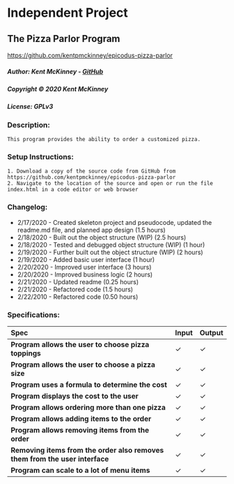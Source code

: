 <!-- Category: HTML/CSS/JS -->

# Independent Project
## The Pizza Parlor Program
https://github.com/kentpmckinney/epicodus-pizza-parlor

##### Author: Kent McKinney - [GitHub](https://github.com/kentpmckinney)
##### Copyright &copy; 2020 Kent McKinney
##### License: GPLv3
### Description:

``This program provides the ability to order a customized pizza.``

### Setup Instructions:
    1. Download a copy of the source code from GitHub from https://github.com/kentpmckinney/epicodus-pizza-parlor
    2. Navigate to the location of the source and open or run the file index.html in a code editor or web browser

### Changelog:
* 2/17/2020 - Created skeleton project and pseudocode, updated the readme.md file, and planned app design (1.5 hours)
* 2/18/2020 - Built out the object structure (WIP) (2.5 hours)
* 2/18/2020 - Tested and debugged object structure (WIP) (1 hour)
* 2/19/2020 - Further built out the object structure (WIP) (2 hours)
* 2/19/2020 - Added basic user interface (1 hour)
* 2/20/2020 - Improved user interface (3 hours)
* 2/20/2020 - Improved business logic (2 hours)
* 2/21/2020 - Updated readme (0.25 hours)
* 2/21/2020 - Refactored code (1.5 hours)
* 2/22/2010 - Refactored code (0.50 hours)

### Specifications:

| Spec | Input | Output |
| :------------- | :------------- | :------------- |
| **Program allows the user to choose pizza toppings** | ✓| ✓ |
| **Program allows the user to choose a pizza size** | ✓ | ✓ |
| **Program uses a formula to determine the cost** | ✓ | ✓ |
| **Program displays the cost to the user** | ✓ | ✓ |
| **Program allows ordering more than one pizza** | ✓ | ✓ |
| **Program allows adding items to the order** | ✓ | ✓ |
| **Program allows removing items from the order** | ✓ | ✓ |
| **Removing items from the order also removes them from the user interface** | ✓ | ✓ |
| **Program can scale to a lot of menu items** | ✓ | ✓ |
